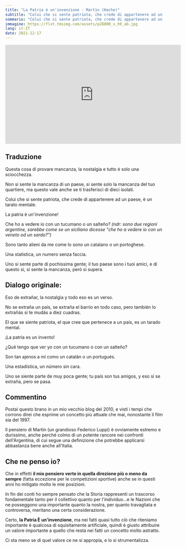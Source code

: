 ```yaml
---
title: "La Patria è un'invenzione - Martìn (Hache)"
subtitle: "Colui che si sente patriota, che crede di appartenere ad un paese, è un tarato mentale."
sommario: "Colui che si sente patriota, che crede di appartenere ad un paese, è un tarato mentale."
immagine: https://flxt.tmsimg.com/assets/p28800_v_h9_ab.jpg
lang: it-IT
date: 2021-12-17
---
```


<iframe width="560" height="315" src="https://www.youtube.com/embed/MmmscT2jUZk" frameborder="0" allowfullscreen></iframe>

## Traduzione

Questa cosa di provare mancanza, la nostalgia e tutto è solo una sciocchezza. 

Non si sente la mancanza di un paese, si sente solo la mancanza del tuo quartiere, ma questo vale anche se ti trasferisci di dieci isolati. 

Colui che si sente patriota, che crede di appartenere ad un paese, è un tarato mentale. 

La patria è un'invenzione! 

Che ho a vedere io con un tucumano o un salteño? _(ndr: sono due regioni argentine, sarebbe come se un siciliano dicesse "che ho a vedere io con un veneto od un sardo?")_ 

Sono tanto alieni da me come lo sono un catalano o un portoghese. 

Una statistica, un numero senza faccia. 

Uno si sente parte di pochissima gente; il tuo paese sono i tuoi amici, e di questo si, si sente la mancanza, però si supera.

## Dialogo originale:

Eso de extrañar, la nostalgia y todo eso es un verso. 

No se extraña un país, se extraña el barrio en todo caso, pero también lo extrañás si te mudás a diez cuadras. 

El que se siente patriota, el que cree que pertenece a un país, es un tarado mental. 

¡La patria es un invento! 

¿Qué tengo que ver yo con un tucumano o con un salteño? 

Son tan ajenos a mí como un catalán o un portugués. 

Una estadística, un número sin cara. 

Uno se siente parte de muy poca gente; tu país son tus amigos, y eso sí se extraña, pero se pasa.

## Commentino

Postai questo brano in un mio vecchio blog del 2010, e visti i tempi che corrono direi che esprime un concetto più attuale che mai, nonostante il film sia del 1997.

Il pensiero di Martin (un grandioso Federico Luppi) è ovviamente estremo e durissimo, anche perché colmo di un potente rancore nei confronti dell'Argentina, di cui segue una definizione che potrebbe applicarsi abbastanza bene anche all'Italia.

## Che ne penso io? 

Che in effetti **il mio pensiero verte in quella direzione più o meno da sempre** (fatta eccezione per le competizioni sportive) anche se in questi anni ho mitigato molto le mie posizioni.

In fin dei conti ho sempre pensato che la Storia rappresenti un trascorso fondamentale tanto per il collettivo quanto per l'individuo...e le Nazioni che ne posseggono una importante quanto la nostra, per quanto travagliata e controversa, meritano una certa considerazione.

Certo, **la Patria È un'invenzione**, ma nei fatti quasi tutto ciò che riteniamo importante è qualcosa di squisitamente artificiale, quindi è giusto attribuire un valore importante a quello che resta nei fatti un concetto molto astratto.

Ci sta meno se di quel valore ce ne si appropia, e lo si strumentalizza.